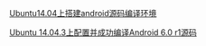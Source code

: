 [Ubuntu14.04上搭建android源码编译环境](https://www.jianshu.com/p/6c2de181d83a)

[Ubuntu 14.04.3上配置并成功编译Android 6.0 r1源码](https://www.linuxidc.com/Linux/2016-01/127292.htm)

